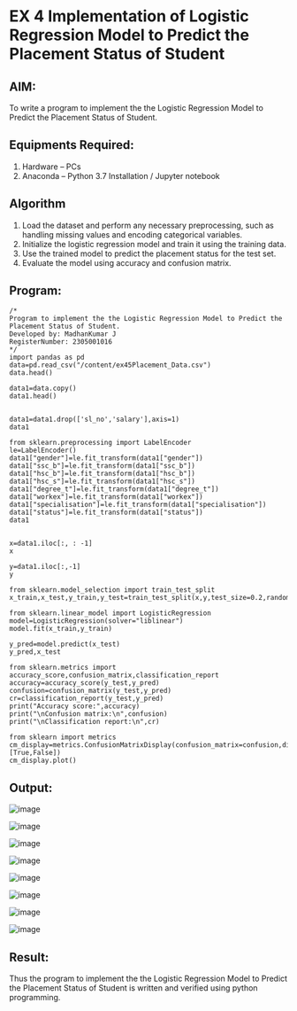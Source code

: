 # EX 4 Implementation of Logistic Regression Model to Predict the Placement Status of Student

## AIM:
To write a program to implement the the Logistic Regression Model to Predict the Placement Status of Student.

## Equipments Required:
1. Hardware – PCs
2. Anaconda – Python 3.7 Installation / Jupyter notebook

## Algorithm
1. Load the dataset and perform any necessary preprocessing, such as handling missing values and encoding categorical variables.
2. Initialize the logistic regression model and train it using the training data.
3. Use the trained model to predict the placement status for the test set.
4. Evaluate the model using accuracy and confusion matrix.

## Program:
```
/*
Program to implement the the Logistic Regression Model to Predict the Placement Status of Student.
Developed by: MadhanKumar J
RegisterNumber: 2305001016 
*/
import pandas as pd
data=pd.read_csv("/content/ex45Placement_Data.csv")
data.head()

data1=data.copy()
data1.head()


data1=data1.drop(['sl_no','salary'],axis=1)
data1

from sklearn.preprocessing import LabelEncoder
le=LabelEncoder()
data1["gender"]=le.fit_transform(data1["gender"])
data1["ssc_b"]=le.fit_transform(data1["ssc_b"])
data1["hsc_b"]=le.fit_transform(data1["hsc_b"])
data1["hsc_s"]=le.fit_transform(data1["hsc_s"])
data1["degree_t"]=le.fit_transform(data1["degree_t"])
data1["workex"]=le.fit_transform(data1["workex"])
data1["specialisation"]=le.fit_transform(data1["specialisation"])
data1["status"]=le.fit_transform(data1["status"])
data1


x=data1.iloc[:, : -1]
x

y=data1.iloc[:,-1]
y

from sklearn.model_selection import train_test_split
x_train,x_test,y_train,y_test=train_test_split(x,y,test_size=0.2,random_state=0)

from sklearn.linear_model import LogisticRegression
model=LogisticRegression(solver="liblinear")
model.fit(x_train,y_train)

y_pred=model.predict(x_test)
y_pred,x_test

from sklearn.metrics import accuracy_score,confusion_matrix,classification_report
accuracy=accuracy_score(y_test,y_pred)
confusion=confusion_matrix(y_test,y_pred)
cr=classification_report(y_test,y_pred)
print("Accuracy score:",accuracy)
print("\nConfusion matrix:\n",confusion)
print("\nClassification report:\n",cr)

from sklearn import metrics
cm_display=metrics.ConfusionMatrixDisplay(confusion_matrix=confusion,display_labels=[True,False])
cm_display.plot()
```

## Output:
![image](https://github.com/user-attachments/assets/87d075c5-f06c-4e1d-b792-30e6a6b76108)

![image](https://github.com/user-attachments/assets/d6791d3e-e50c-410f-a728-f33cec2b2572)

![image](https://github.com/user-attachments/assets/63a4bc20-0b1a-45c5-a7bd-4ddb995e9e9c)

![image](https://github.com/user-attachments/assets/e43ac8ba-bbf4-4fa5-bc96-de3a681f8a20)

![image](https://github.com/user-attachments/assets/99343339-9e38-49af-8c26-d2295c57607e)

![image](https://github.com/user-attachments/assets/65ae34df-c49e-4f08-ad2c-83727616f55a)

![image](https://github.com/user-attachments/assets/afa108a0-86e2-4a33-9304-9f3522fda0e3)

![image](https://github.com/user-attachments/assets/92c017c0-1f6c-4cbe-9a5b-97b273895bce)

## Result:
Thus the program to implement the the Logistic Regression Model to Predict the Placement Status of Student is written and verified using python programming.
